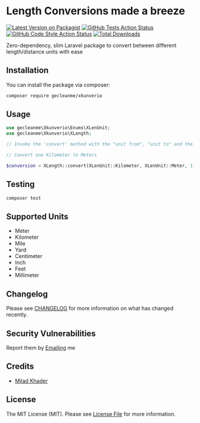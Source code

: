 # Length Conversions made a breeze

[![Latest Version on Packagist](https://img.shields.io/packagist/v/gecleanme/xkunverio.svg?style=flat-square)](https://packagist.org/packages/gecleanme/xkunverio)
[![GitHub Tests Action Status](https://img.shields.io/github/actions/workflow/status/gecleanme/xkunverio/run-tests.yml?branch=main&label=tests&style=flat-square)](https://github.com/gecleanme/xkunverio/actions?query=workflow%3Arun-tests+branch%3Amain)
[![GitHub Code Style Action Status](https://img.shields.io/github/actions/workflow/status/gecleanme/xkunverio/fix-php-code-style-issues.yml?branch=main&label=code%20style&style=flat-square)](https://github.com/gecleanme/xkunverio/actions?query=workflow%3A"Fix+PHP+code+style+issues"+branch%3Amain)
[![Total Downloads](https://img.shields.io/packagist/dt/gecleanme/xkunverio.svg?style=flat-square)](https://packagist.org/packages/gecleanme/xkunverio)

Zero-dependency, slim Laravel package to convert between different length/distance units with ease

## Installation

You can install the package via composer:

```bash
composer require gecleanme/xkunverio
```

## Usage

```php
use gecleanme\Xkunverio\Enums\XLenUnit;
use gecleanme\Xkunverio\XLength;

// Invoke the 'convert' method with the "unit from", "unit to" and the "length/distance"

// Convert one Kilometer to Meters

$conversion = XLength::convert(XLenUnit::Kilometer, XLenUnit::Meter, 1)->getResult(); //1000.0
```

## Testing

```bash
composer test
```

## Supported Units

- Meter
- Kilometer
- Mile
- Yard
- Centimeter
- Inch
- Feet
- Millimeter

## Changelog

Please see [CHANGELOG](CHANGELOG.md) for more information on what has changed recently.

## Security Vulnerabilities

Report them by [Emailing](mailto:promomegm@gmail.com) me

## Credits

- [Milad Khader](https://github.com/gecleanme)

## License

The MIT License (MIT). Please see [License File](LICENSE.md) for more information.
